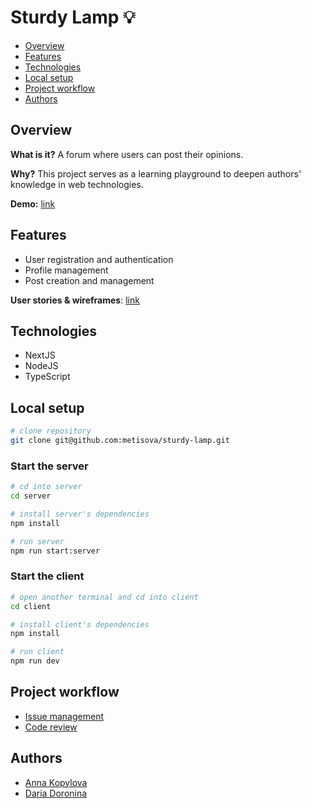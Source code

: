 # Sturdy Lamp 💡

- [Overview](#overview)
- [Features](#features)
- [Technologies](#technologies)
- [Local setup](#local-setup)
- [Project workflow](#project-workflow)
- [Authors](#authors)

## Overview

**What is it?** A forum where users can post their opinions.

**Why?** This project serves as a learning playground to deepen authors' knowledge in web technologies.

**Demo:** [link]()

## Features

- User registration and authentication
- Profile management
- Post creation and management

**User stories & wireframes**: [link](/docs/features/)

## Technologies

- NextJS
- NodeJS
- TypeScript

## Local setup

```bash
# clone repository
git clone git@github.com:metisova/sturdy-lamp.git
```

### Start the server

```bash
# cd into server
cd server

# install server's dependencies
npm install

# run server
npm run start:server
```

### Start the client

```bash
# open another terminal and cd into client
cd client

# install client's dependencies
npm install

# run client
npm run dev
```

## Project workflow

- [Issue management](/docs/workflow/issue-management.md)
- [Code review](/docs/workflow/code-review.md)

## Authors

- [Anna Kopylova](https://github.com/metisova)
- [Daria Doronina](https://github.com/Skidle)
